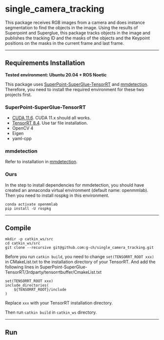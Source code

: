 # single_camera_tracking
This package receives RGB images from a camera and does instance segmentation to find the objects in the image. Using the results of Superpoint and Superglue, this package tracks objects in the image and publishes the tracking ID and the masks of the objects and the Keypoint positions on the masks in the current frame and last frame. 

____
## Requirements Installation
__Tested environment: Ubuntu 20.04 + ROS Noetic__

This package uses [SuperPoint-SuperGlue-TensorRT](https://github.com/yuefanhao/SuperPoint-SuperGlue-TensorRT) and [mmdetection](https://github.com/open-mmlab/mmdetection). Therefore, you need to install the required environment for these two projects first.

### SuperPoint-SuperGlue-TensorRT
- [CUDA 11.6](https://developer.nvidia.com/cuda-11-6-0-download-archive). CUDA 11.x should all works.
- [TensorRT 8.4](https://docs.nvidia.com/deeplearning/tensorrt/install-guide/index.html#installing-tar). Use tar file installation.
- OpenCV 4
- Eigen
- yaml-cpp

### mmdetection
Refer to installation in [mmdetection](https://github.com/open-mmlab/mmdetection).

### Ours
In the step to install dependencies for mmdetection, you should have created an annaconda virtual environment (default name: openmmlab). Then you need to install rospkg in this environment.
```
conda activate openmmlab
pip install -U rospkg
```

___
## Compile
```
mkdir -p catkin_ws/src
cd catkin_ws/src
git clone --recursive git@github.com:g-ch/single_camera_tracking.git
```

Before you run ```catkin build```, you need to change ```set(TENSORRT_ROOT xxx) ``` in CMakeList.txt to the installation directory of your TensorRT. And add the following lines in SuperPoint-SuperGlue-TensorRT/3rdparty/tensorrtbuffer/CmakeList.txt
```
set(TENSORRT_ROOT xxx) 
include_directories(
	${TENSORRT_ROOT}/include
)
```
Replace ```xxx``` with your TensorRT installation directory.

Then run ```catkin build``` in ```catkin_ws``` directory.

___
## Run
